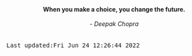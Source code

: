 
<div align="center"><b><span>When you make a choice, you change the future.</span></b><br><br><i> - Deepak Chopra</i></div>
<br><br><kbd>Last updated:Fri Jun 24 12:26:44 2022</kbd>